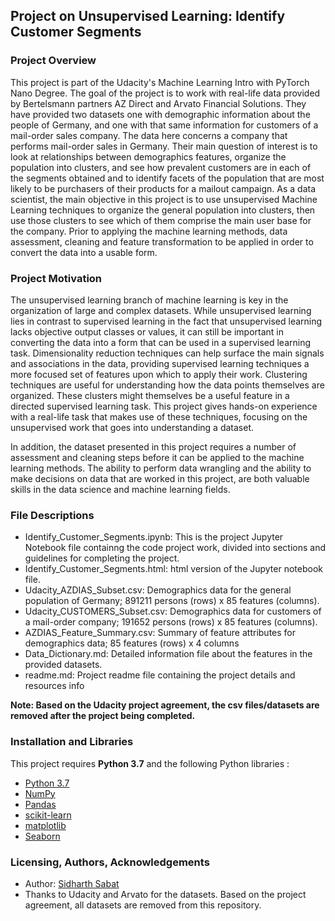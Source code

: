 ##  Project on Unsupervised Learning: Identify Customer Segments

### Project Overview
This project is part of the Udacity's Machine Learning Intro with PyTorch Nano Degree. 
The goal of the project is to work with real-life data provided by Bertelsmann partners AZ Direct and Arvato Financial Solutions. They have provided two datasets one with demographic information about the people of Germany, and one with that same information for customers of a mail-order sales company. The data here concerns a company that performs mail-order sales in Germany. Their main question of interest is to look at relationships between demographics features, organize the population into clusters, and see how prevalent customers are in each of the segments obtained and to identify facets of the population that are most likely to be purchasers of their products for a mailout campaign. As a data scientist, the main objective in this project is to use unsupervised Machine Learning techniques to organize the general population into clusters, then use those clusters to see which of them comprise the main user base for the company. Prior to applying the machine learning methods, data assessment, cleaning and feature transformation to be applied in order to convert the data into a usable form.

### Project Motivation
The unsupervised learning branch of machine learning is key in the organization of large and complex datasets. While unsupervised learning lies in contrast to supervised learning in the fact that unsupervised learning lacks objective output classes or values, it can still be important in converting the data into a form that can be used in a supervised learning task. Dimensionality reduction techniques can help surface the main signals and associations in the data, providing supervised learning techniques a more focused set of features upon which to apply their work. Clustering techniques are useful for understanding how the data points themselves are organized. These clusters might themselves be a useful feature in a directed supervised learning task. This project gives hands-on experience with a real-life task that makes use of these techniques, focusing on the unsupervised work that goes into understanding a dataset.

In addition, the dataset presented in this project requires a number of assessment and cleaning steps before it can be applied to the machine learning methods. The ability to perform data wrangling and the ability to make decisions on data that are worked in this project, are both valuable skills in the data science and machine learning fields.

### File Descriptions
* Identify_Customer_Segments.ipynb: This is the project Jupyter Notebook file containng the code project work, divided into sections and guidelines for completing the project. 
* Identify_Customer_Segments.html: html version of the Jupyter notebook file.
* Udacity_AZDIAS_Subset.csv: Demographics data for the general population of Germany; 891211 persons (rows) x 85 features (columns).
* Udacity_CUSTOMERS_Subset.csv: Demographics data for customers of a mail-order company; 191652 persons (rows) x 85 features (columns).
* AZDIAS_Feature_Summary.csv: Summary of feature attributes for demographics data; 85 features (rows) x 4 columns
* Data_Dictionary.md: Detailed information file about the features in the provided datasets.
* readme.md: Project readme file containing the project details and resources info

**Note: Based on the Udacity project agreement, the csv files/datasets are removed after the project being completed.**


### Installation and Libraries

This project requires **Python 3.7** and the following Python libraries :

- [Python 3.7](https://www.python.org/downloads/release/python-370/)
- [NumPy](http://www.numpy.org/)
- [Pandas](http://pandas.pydata.org/)
- [scikit-learn](http://scikit-learn.org/stable/)
- [matplotlib](http://matplotlib.org/)
- [Seaborn](https://seaborn.pydata.org/)


### Licensing, Authors, Acknowledgements
* Author: [Sidharth Sabat](https://www.linkedin.com/in/sidharthsabat88/)
* Thanks to Udacity and Arvato for the datasets. Based on the project agreement, all datasets are removed from this repository.